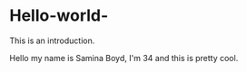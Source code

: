 # Hello-world-

This is an introduction. 

Hello my name is Samina Boyd, 
I'm 34 and this is pretty cool.  
